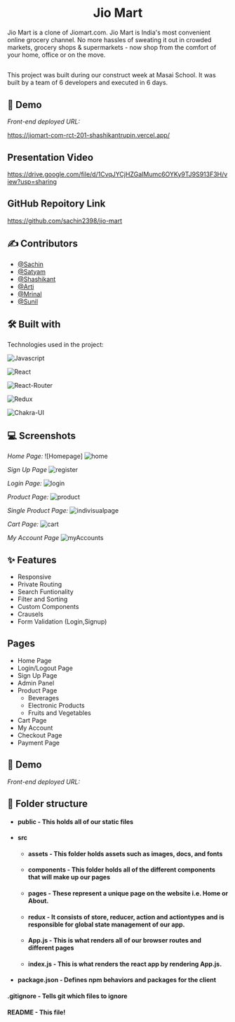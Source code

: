 <h1 align="center" id="title">Jio Mart</h1>
Jio Mart is a clone of Jiomart.com. Jio Mart is India's most convenient online grocery channel. No more hassles of sweating it out in crowded markets, grocery shops & supermarkets - now shop from the comfort of your home, office or on the move.


##  

This project was built during our construct week at Masai School. It was built by a team of 6 developers and executed in 6 days.
       
## 🚀 Demo

*Front-end deployed URL:*

https://jiomart-com-rct-201-shashikantrupin.vercel.app/

## Presentation Video

https://drive.google.com/file/d/1CvqJYCjHZGaIMumc6OYKy9TJ9S913F3H/view?usp=sharing

## GitHub Repoitory Link


https://github.com/sachin2398/jio-mart



## ✍ Contributors

- [@Sachin](https://github.com/sachin2398)
- [@Satyam](https://github.com/satyam46020)
- [@Shashikant](https://github.com/shashikantRupin)
- [@Arti](https://github.com/artisonii)
- [@Mrinal](http://Github.com/Mrinal26)
- [@Sunil](https://github.com/Sunil8090)
## 🛠 Built with 

Technologies used in the project:

![Javascript](https://img.shields.io/badge/JavaScript-323330?style=for-the-badge&amp;logo=javascript&amp;logoColor=F7DF1E)

![React](https://img.shields.io/badge/React-20232A?style=for-the-badge&amp;logo=react&amp;logoColor=61DAFB)

![React-Router](https://img.shields.io/badge/React_Router-CA4245?style=for-the-badge&amp;logo=react-router&amp;logoColor=white)

![Redux](https://img.shields.io/badge/Redux-593D88?style=for-the-badge&amp;logo=redux&amp;logoColor=white)

![Chakra-UI](https://img.shields.io/badge/Chakra--UI-319795?style=for-the-badge&amp;logo=chakra-ui&amp;logoColor=white)





## 💻 Screenshots


*Home Page:*
![Homepage]
<img src="https://drive.google.com/file/d/10bhbmoWIvM7bIzmThZ12xiZI5B0rH7Be/view?usp=sharing" alt="home">


*Sign Up Page*
![register](https://drive.google.com/file/d/1DRKkaWWDKZKVuljxpWlAsqgLj_9h8MVg/view?usp=sharing)


*Login Page:*
![login](https://drive.google.com/file/d/1XPhkDgNK2Bm64MYYedd-v_ot44TnK1Uz/view?usp=sharing)


*Product Page:*
![product](https://drive.google.com/file/d/1WbLpHN0Z9fO2R3mP1XFIcBAC5ps1vHCA/view?usp=sharing)


*Single Product Page:*
![indivisualpage](https://drive.google.com/file/d/1Ye0kYm6bRXbHb7MS4sH11PQtcsrveBpQ/view?usp=sharing)


*Cart Page:*
![cart](https://drive.google.com/file/d/1wP2oAL7gPK255zjLoAwzNoVK9JsHhfj9/view?usp=sharing)

*My Account Page*
![myAccounts](https://drive.google.com/file/d/1t3iYbi3MZBq7aysg6yv_WzO3hA8HH3Fw/view?usp=sharing)






## ✨ Features 

- Responsive
- Private Routing
- Search Funtionality
- Filter and Sorting
- Custom Components
- Crausels
- Form Validation (Login,Signup)


## Pages

- Home Page
- Login/Logout Page
- Sign Up Page
- Admin Panel 
- Product Page
    - Beverages
    - Electronic Products
    - Fruits and Vegetables
- Cart Page
- My Account
- Checkout Page
- Payment Page


## 🚀 Demo

*Front-end deployed URL:*



##  📁 Folder structure
- #### public - This holds all of our static files
- #### src
    - #### assets - This folder holds assets such as images, docs, and fonts
    - #### components - This folder holds all of the different components that will make up our pages
    - #### pages - These represent a unique page on the website i.e. Home or About. 
    - #### redux - It consists of store, reducer, action and actiontypes and is responsible for global state management of our app.
    - #### App.js - This is what renders all of our browser routes and different pages
    - #### index.js - This is what renders the react app by rendering App.js.
- #### package.json - Defines npm behaviors and packages for the client

#### .gitignore - Tells git which files to ignore
#### README - This file!




